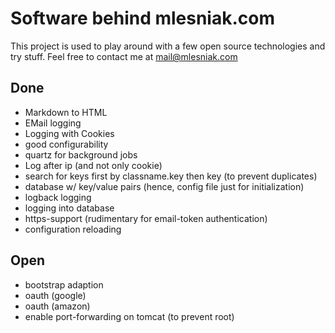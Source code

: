 # Software behind mlesniak.com
This project is used to play around with a few open source technologies and try stuff. Feel free to contact me at mail@mlesniak.com

## Done
* Markdown to HTML
* EMail logging
* Logging with Cookies
* good configurability
* quartz for background jobs
* Log after ip (and not only cookie)
* search for keys first by classname.key then key (to prevent duplicates)
* database w/ key/value pairs (hence, config file just for initialization)
* logback logging
* logging into database
* https-support (rudimentary for email-token authentication)
* configuration reloading

## Open
* bootstrap adaption
* oauth (google)
* oauth (amazon)
* enable port-forwarding on tomcat (to prevent root)




